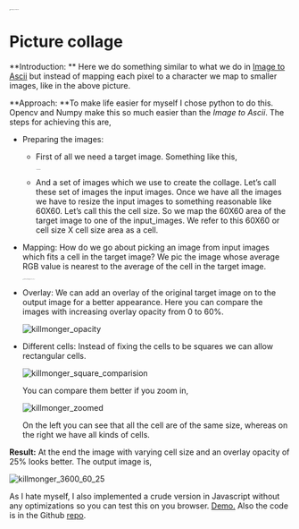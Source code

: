 <img src="D:\projects\collage_maker\killmonger_comparision.jpg" alt="killmonger_comparision" style="zoom:10%;" />

# Picture collage

**Introduction: ** Here we do something similar to what we do in [Image to Ascii](https://github.com/harshapraneeth/image_to_ascii) but instead of mapping each pixel to a character we map to smaller images, like in the above picture.

**Approach: **To make life easier for myself I chose python to do this. Opencv and Numpy make this so much easier than the *Image to Ascii*. The steps for achieving this are,

- Preparing the images:

  - First of all we need a target image. Something like this,

    <img src="D:\projects\collage_maker\killmonger.jpg" alt="killmonger" style="zoom:10%;" />

  - And a set of images which we use to create the collage. Let’s call these set of images the input images. Once we have all the images we have to resize the input images to something reasonable like 60X60. Let’s call this the cell size. So we map the 60X60 area of the target image to one of the input_images. We refer to this 60X60 or cell size X cell size area as a cell.

- Mapping: How do we go about picking an image from input images which fits a cell in the target image? We pic the image whose average RGB value is nearest to the average of the cell in the target image.

  <img src="D:\projects\collage_maker\square_killmonger_3600_100_0.jpg" alt="square_killmonger_3200_100_0" style="zoom:10%;" />

- Overlay: We can add an overlay of the original target image on to the output image for a better appearance. Here you can compare the images with increasing overlay opacity from 0 to 60%.

  ![killmonger_opacity](D:\projects\collage_maker\killmonger_opacity.jpg)

- Different cells: Instead of fixing the cells to be squares we can allow rectangular cells.

  ![killmonger_square_comparision](D:\projects\collage_maker\killmonger_square_comparision.jpg)

  You can compare them better if you zoom in,

  ![killmonger_zoomed](D:\projects\collage_maker\killmonger_zoomed.jpg)

  On the left you can see that all the cell are of the same size, whereas on the right we have all kinds of cells.

**Result:** At the end the image with varying cell size and an overlay opacity of 25% looks better. The output image is,

![killmonger_3600_60_25](D:\projects\collage_maker\killmonger_3600_60_25.jpg)

As I hate myself, I also implemented a crude version in Javascript without any optimizations so you can test this on you browser. [Demo.](https://collagemaker.glitch.me/) Also the code is in the Github [repo](https://github.com/harshapraneeth/collage_maker).

